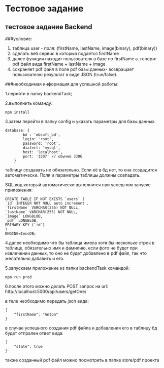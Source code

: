 # Тестовое задание
## тестовое задание Backend
###условие:
1. таблица user - поля: (firstName, lastName, image(binary), pdf(binary))
2. сделать веб сервис в который подается firstName
3. далее функция находит пользователя в базе по firstName
a. генерит pdf файл вида firstName + lastName + image
4. сохраняет pdf файл в поле pdf базы данных- возвращает пользователю результат   в виде JSON (true/false).


###необходимая информация для успешной работы:

1.перейти в папку backendTask;

2.выполнить команду:
```
npm install
```
3.затем перейти в папку config и указать параметры для базы данных:
```
database: {
        bd : 'nbsoft_bd',
        login: 'root',
        password: 'root',
        dialect: 'mysql',
        host: 'localhost',
        port: '3307' // обычно 3306
    }
```
таблицу создавать не обязательно. Если её в бд нет,
то она создадится автоматически. Поля и параметры таблицы должны совпадать.

SQL код который автоматически выполнится при успешном запуске приложения:
```
CREATE TABLE IF NOT EXISTS `users` ( 
`id` INTEGER NOT NULL auto_increment , 
`firstName` VARCHAR(255) NOT NULL, 
`lastName` VARCHAR(255) NOT NULL, 
`image` LONGBLOB, 
`pdf` LONGBLOB,
PRIMARY KEY (`id`)
)
ENGINE=InnoDB;
``` 
4.далее необходимо что бы таблица имела хотя бы несколько строк в таблице,
обязательно имя и фамилию, если фото не будет при извлечении данных,
то оно не будет добавлено в pdf файл, так что желательно дабавить и его.

5.запускаем приложение из папки backendTask командой:
```
npm run prod
```
6.после этого можно делать POST запрос на url:
http://localhost:5000/api/users/getOne/

в теле необходимо передать json вида:
```
{
    "firstName": "Anton"
}
```
в случае успешного создания pdf файла и добавления его в таблицу бд будет
отпрален ответ вида:
```
{
    "state": true
}
```
также созданный pdf файл можно посмотреть в папке store/pdf проекта


